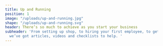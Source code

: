 ```yaml
---
title: Up and Running
position: 1
image: "/uploads/up-and-running.jpg"
shape: "/uploads/up-and-running.svg"
header: There’s so much to achieve as you start your business
subheader: 'From setting up shop, to hiring your first employee, to getting online,
  we’ve got articles, videos and checklists to help. '
---
```


